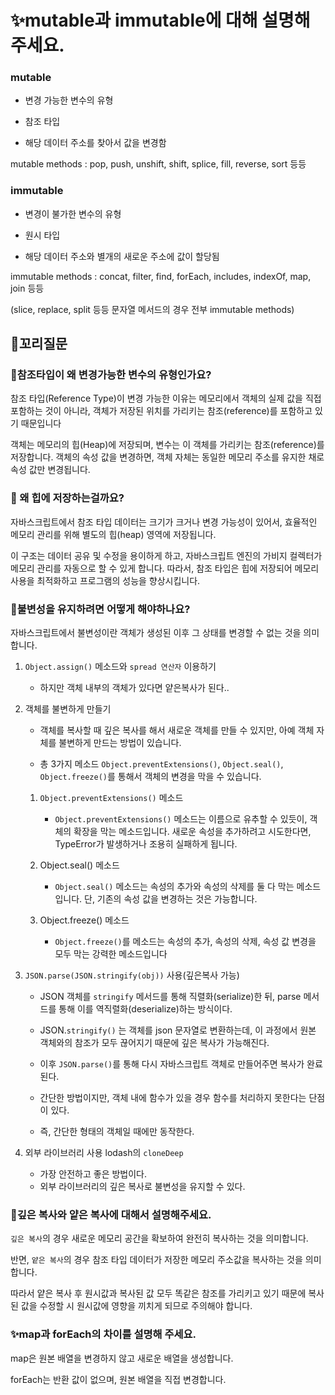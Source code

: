 # ✨mutable과 immutable에 대해 설명해 주세요.

### mutable

- 변경 가능한 변수의 유형

- 참조 타입

- 해당 데이터 주소를 찾아서 값을 변경함

mutable methods : pop, push, unshift, shift, splice, fill, reverse, sort 등등

### immutable

- 변경이 불가한 변수의 유형

- 원시 타입

- 해당 데이터 주소와 별개의 새로운 주소에 값이 할당됨

immutable methods : concat, filter, find, forEach, includes, indexOf, map, join 등등

(slice, replace, split 등등 문자열 메서드의 경우 전부 immutable methods)

## 🔁꼬리질문

### 🤔참조타입이 왜 변경가능한 변수의 유형인가요?

참조 타입(Reference Type)이 변경 가능한 이유는 메모리에서 객체의 실제 값을 직접 포함하는 것이 아니라, 객체가 저장된 위치를 가리키는 참조(reference)를 포함하고 있기 때문입니다

객체는 메모리의 힙(Heap)에 저장되며, 변수는 이 객체를 가리키는 참조(reference)를 저장합니다. 객체의 속성 값을 변경하면, 객체 자체는 동일한 메모리 주소를 유지한 채로 속성 값만 변경됩니다.

### 🤔 왜 힙에 저장하는걸까요?

자바스크립트에서 참조 타입 데이터는 크기가 크거나 변경 가능성이 있어서, 효율적인 메모리 관리를 위해 별도의 힙(heap) 영역에 저장됩니다.

이 구조는 데이터 공유 및 수정을 용이하게 하고, 자바스크립트 엔진의 가비지 컬렉터가 메모리 관리를 자동으로 할 수 있게 합니다. 따라서, 참조 타입은 힙에 저장되어 메모리 사용을 최적화하고 프로그램의 성능을 향상시킵니다.

### 🤔불변성을 유지하려면 어떻게 해야하나요?

자바스크립트에서 불변성이란 객체가 생성된 이후 그 상태를 변경할 수 없는 것을 의미합니다.

1. `Object.assign()` 메소드와 `spread 연산자` 이용하기

   - 하지만 객체 내부의 객체가 있다면 얕은복사가 된다..

2. 객체를 불변하게 만들기

   - 객체를 복사할 때 깊은 복사를 해서 새로운 객체를 만들 수 있지만, 아예 객체 자체를 불변하게 만드는 방법이 있습니다.

   - 총 3가지 메소드 `Object.preventExtensions()`, `Object.seal()`, `Object.freeze()`를 통해서 객체의 변경을 막을 수 있습니다.

   1. `Object.preventExtensions()` 메소드

      - `Object.preventExtensions()` 메소드는 이름으로 유추할 수 있듯이, 객체의 확장을 막는 메소드입니다. 새로운 속성을 추가하려고 시도한다면, TypeError가 발생하거나 조용히 실패하게 됩니다.

   2. Object.seal() 메소드

      - `Object.seal()` 메소드는 속성의 추가와 속성의 삭제를 둘 다 막는 메소드입니다. 단, 기존의 속성 값을 변경하는 것은 가능합니다.

   3. Object.freeze() 메소드

      - `Object.freeze()`를 메소드는 속성의 추가, 속성의 삭제, 속성 값 변경을 모두 막는 강력한 메소드입니다

3. `JSON.parse(JSON.stringify(obj))` 사용(깊은복사 가능)

   - JSON 객체를 `stringify` 메서드를 통해 직렬화(serialize)한 뒤, parse 메서드를 통해 이를 역직렬화(deserialize)하는 방식이다.

   - JSON.`stringify()` 는 객체를 json 문자열로 변환하는데, 이 과정에서 원본 객체와의 참조가 모두 끊어지기 때문에 깊은 복사가 가능해진다.

   - 이후 `JSON.parse()`를 통해 다시 자바스크립트 객체로 만들어주면 복사가 완료된다.

   - 간단한 방법이지만, 객체 내에 함수가 있을 경우 함수를 처리하지 못한다는 단점이 있다.

   - 즉, 간단한 형태의 객체일 때에만 동작한다.

4. 외부 라이브러리 사용 lodash의 `cloneDeep`

   - 가장 안전하고 좋은 방법이다.
   - 외부 라이브러리의 깊은 복사로 불변성을 유지할 수 있다.

### 🤔깊은 복사와 얕은 복사에 대해서 설명해주세요.

`깊은 복사`의 경우 새로운 메모리 공간을 확보하여 완전히 복사하는 것을 의미합니다.

반면, `얕은 복사`의 경우 참조 타입 데이터가 저장한 메모리 주소값을 복사하는 것을 의미합니다.

따라서 얕은 복사 후 원시값과 복사된 값 모두 똑같은 참조를 가리키고 있기 때문에 복사된 값을 수정할 시 원시값에 영향을 끼치게 되므로 주의해야 합니다.

### ✨map과 forEach의 차이를 설명해 주세요.

map은 원본 배열을 변경하지 않고 새로운 배열을 생성합니다.

forEach는 반환 값이 없으며, 원본 배열을 직접 변경합니다.
